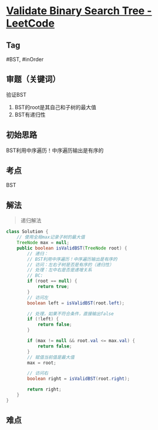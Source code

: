 # [Validate Binary Search Tree - LeetCode](https://leetcode.com/problems/validate-binary-search-tree/description/)
## Tag
#BST, #inOrder

## 审题（关键词） 
验证BST
1. BST的root是其自己和子树的最大值
2. BST有递归性

## 初始思路  
BST利用中序遍历！中序遍历输出是有序的
## 考点  
BST
## 解法  
> 递归解法
```java
class Solution {
    // 使用全局max记录子树的最大值
    TreeNode max = null;
    public boolean isValidBST(TreeNode root) {
        // 递归：
        // BST利用中序遍历！中序遍历输出是有序的
        // 访问：左右子树是否是有序的（递归性）
        // 处理：左中右是否是递增关系
        // BC:
        if (root == null) {
            return true;
        }
        // 访问左
        boolean left = isValidBST(root.left);

        // 处理，如果不符合条件，直接输出false
        if (!left) {
            return false;
        }

        if (max != null && root.val <= max.val) {
            return false;
        }
        // 赋值当前值是最大值
        max = root;

        // 访问右
        boolean right = isValidBST(root.right);

        return right;
    }
}
```
## 难点
